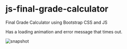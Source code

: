 # js-final-grade-calculator
Final Grade Calculator using Bootstrap CSS and JS

Has a loading animation and error message that times out.

![snapshot](https://github.com/markusmark1/js-final-grade-calculator/blob/main/GitHubImages/projectSS.png)

